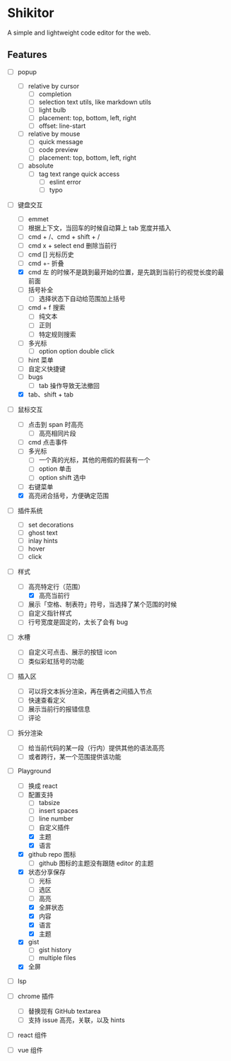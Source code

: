 # Shikitor

A simple and lightweight code editor for the web.

## Features

- [ ] popup
  - [ ] relative by cursor
    - [ ] completion
    - [ ] selection text utils, like markdown utils
    - [ ] light bulb
    - [ ] placement: top, bottom, left, right
    - [ ] offset: line-start
  - [ ] relative by mouse
    - [ ] quick message
    - [ ] code preview
    - [ ] placement: top, bottom, left, right
  - [ ] absolute
    - [ ] tag text range quick access
      - [ ] eslint error
      - [ ] typo
- [ ] 键盘交互
  - [ ] emmet
  - [ ] 根据上下文，当回车的时候自动算上 tab 宽度并插入
  - [ ] cmd + /、cmd + shift + /
  - [ ] cmd x + select end 删除当前行
  - [ ] cmd [] 光标历史
  - [ ] cmd +- 折叠
  - [x] cmd 左 的时候不是跳到最开始的位置，是先跳到当前行的视觉长度的最前面
  - [ ] 括号补全
    - [ ] 选择状态下自动给范围加上括号
  - [ ] cmd + f 搜索
    - [ ] 纯文本
    - [ ] 正则
    - [ ] 特定规则搜索
  - [ ] 多光标
    - [ ] option option double click
  - [ ] hint 菜单
  - [ ] 自定义快捷键
  - [ ] bugs
    - [ ] tab 操作导致无法撤回
  - [x] tab、shift + tab
- [ ] 鼠标交互
  - [ ] 点击到 span 时高亮
    - [ ] 高亮相同片段
  - [ ] cmd 点击事件
  - [ ] 多光标
    - [ ] 一个真的光标，其他的用假的假装有一个
    - [ ] option 单击
    - [ ] option shift 选中
  - [ ] 右键菜单
  - [x] 高亮闭合括号，方便确定范围
- [ ] 插件系统
  - [ ] set decorations
  - [ ] ghost text
  - [ ] inlay hints
  - [ ] hover
  - [ ] click
- [ ] 样式
  - [ ] 高亮特定行（范围）
    - [x] 高亮当前行
  - [ ] 展示「空格、制表符」符号，当选择了某个范围的时候
  - [ ] 自定义指针样式
  - [ ] 行号宽度是固定的，太长了会有 bug
- [ ] 水槽
  - [ ] 自定义可点击、展示的按钮 icon
  - [ ] 类似彩虹括号的功能
- [ ] 插入区
  - [ ] 可以将文本拆分渲染，再在俩者之间插入节点
  - [ ] 快速查看定义
  - [ ] 展示当前行的报错信息
  - [ ] 评论
- [ ] 拆分渲染
  - [ ] 给当前代码的某一段（行内）提供其他的语法高亮
  - [ ] 或者跨行，某一个范围提供该功能
- [ ] Playground
  - [ ] 换成 react
  - [ ] 配置支持
    - [ ] tabsize
    - [ ] insert spaces
    - [ ] line number
    - [ ] 自定义插件
    - [x] 主题
    - [x] 语言
  - [x] github repo 图标
    - [ ] github 图标的主题没有跟随 editor 的主题
  - [x] 状态分享保存
    - [ ] 光标
    - [ ] 选区
    - [ ] 高亮
    - [x] 全屏状态
    - [x] 内容
    - [x] 语言
    - [x] 主题
  - [x] gist
    - [ ] gist history
    - [ ] multiple files
  - [x] 全屏
- [ ] lsp
- [ ] chrome 插件
  - [ ] 替换现有 GitHub textarea
  - [ ] 支持 issue 高亮，关联，以及 hints
- [ ] react 组件
- [ ] vue 组件

